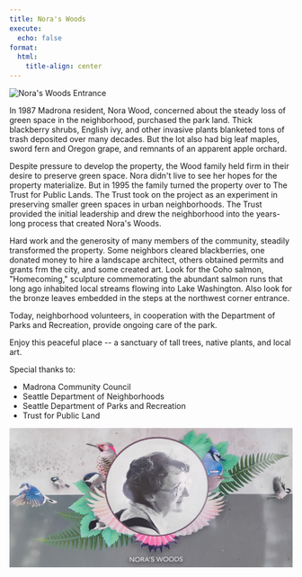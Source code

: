 ```yaml
---
title: Nora's Woods
execute:
  echo: false
format:
  html:
    title-align: center
---
```


![Nora's Woods Entrance](images/noras-woods-entrance.jpg)

In 1987 Madrona resident, Nora Wood, concerned about the steady loss of green space
in the neighborhood, purchased the park land.
Thick blackberry shrubs, English ivy, and other invasive plants blanketed tons
of trash deposited over many decades. But the lot also had big leaf maples, sword
fern and Oregon grape, and remnants of an apparent apple orchard.

Despite pressure to develop the property, the Wood family
held firm in their desire to preserve green space.
Nora didn't live to see her hopes for the property materialize.
But in 1995 the family turned the property over to The Trust for Public Lands.
The Trust took on the project as an experiment in preserving smaller green spaces
in urban neighborhoods. The Trust provided the initial leadership and drew the
neighborhood into the years-long process that created Nora's Woods.

Hard work and the generosity of many members of the community, steadily transformed
the property. Some neighbors cleared blackberries, one donated money to hire a
landscape architect, others obtained permits and grants frm the city, and some
created art. Look for the Coho salmon, "Homecoming," sculpture commemorating the
abundant salmon runs that long ago inhabited local streams flowing into Lake
Washington. Also look for the bronze leaves embedded in the steps at the northwest
corner entrance.

Today, neighborhood volunteers, in cooperation with the Department of Parks and
Recreation, provide ongoing care of the park.

Enjoy this peaceful place -- a sanctuary of tall trees, native plants, and local
art.

Special thanks to:

- Madrona Community Council
- Seattle Department of Neighborhoods
- Seattle Department of Parks and Recreation
- Trust for Public Land

![Nora Wood](images/noras-woods-image.jpg)
